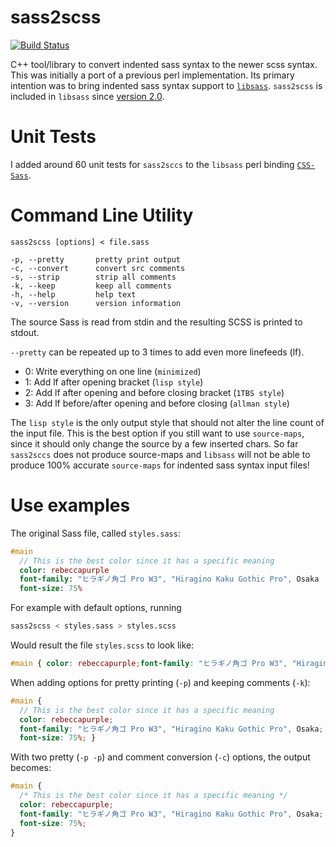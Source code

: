sass2scss
=========

[![Build Status](https://travis-ci.org/mgreter/sass2scss.svg?branch=master)](https://travis-ci.org/mgreter/sass2scss)

C++ tool/library to convert indented sass syntax to the newer scss syntax. This
was initially a port of a previous perl implementation. Its primary intention
was to bring indented sass syntax support to [`libsass`](https://github.com/sass/libsass).
`sass2scss` is included in `libsass` since [version 2.0](https://github.com/sass/libsass/releases/tag/v2.0).

Unit Tests
==========

I added around 60 unit tests for `sass2sccs` to the `libsass` perl binding
[`CSS-Sass`](https://github.com/sass/perl-libsass/blob/master/t/06_sass_to_scss.t).

Command Line Utility
====================

```
sass2scss [options] < file.sass
```

```
-p, --pretty       pretty print output
-c, --convert      convert src comments
-s, --strip        strip all comments
-k, --keep         keep all comments
-h, --help         help text
-v, --version      version information
```

The source Sass is read from stdin and the resulting SCSS is printed to stdout.

`--pretty` can be repeated up to 3 times to add even more linefeeds (lf).

- 0: Write everything on one line (`minimized`)
- 1: Add lf after opening bracket (`lisp style`)
- 2: Add lf after opening and before closing bracket (`1TBS style`)
- 3: Add lf before/after opening and before closing (`allman style`)

The `lisp style` is the only output style that should not alter the line count
of the input file. This is the best option if you still want to use `source-maps`,
since it should only change the source by a few inserted chars. So far
`sass2sccs` does not produce source-maps and `libsass` will not be able to
produce 100% accurate `source-maps` for indented sass syntax input files!

Use examples
============

The original Sass file, called `styles.sass`:

```sass
#main
  // This is the best color since it has a specific meaning
  color: rebeccapurple
  font-family: "ヒラギノ角ゴ Pro W3", "Hiragino Kaku Gothic Pro", Osaka
  font-size: 75%
```

For example with default options, running

```sh
sass2scss < styles.sass > styles.scss
```

Would result the file `styles.scss` to look like:

```scss
#main { color: rebeccapurple;font-family: "ヒラギノ角ゴ Pro W3", "Hiragino Kaku Gothic Pro", Osaka;font-size: 75%; }
```

When adding options for pretty printing (`-p`) and keeping comments (`-k`):

```scss
#main {
  // This is the best color since it has a specific meaning
  color: rebeccapurple;
  font-family: "ヒラギノ角ゴ Pro W3", "Hiragino Kaku Gothic Pro", Osaka;
  font-size: 75%; }
```

With two pretty (`-p -p`) and comment conversion (`-c`) options, the output becomes:

```scss
#main {
  /* This is the best color since it has a specific meaning */
  color: rebeccapurple;
  font-family: "ヒラギノ角ゴ Pro W3", "Hiragino Kaku Gothic Pro", Osaka;
  font-size: 75%;
}
```

